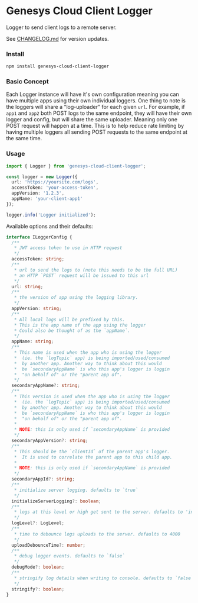 # Genesys Cloud Client Logger
Logger to send client logs to a remote server.

See [CHANGELOG.md](CHANGELOG.md) for version updates.

### Install

``` sh
npm install genesys-cloud-client-logger
```

### Basic Concept
Each Logger instance will have it's own configuration meaning you can have multiple apps using their own individual loggers. One thing to note is the loggers
will share a "log-uploader" for each given `url`. For example, if `app1` and `app2` both POST logs to the same endpoint, they will have their own logger and
config, but will share the same uploader. Meaning only one POST request will happen at a time. This is to help reduce rate limiting by having multiple loggers
all sending POST requests to the same endpoint at the same time.


### Usage
``` ts
import { Logger } from 'genesys-cloud-client-logger';

const logger = new Logger({
  url: 'https://yoursite.com/logs',
  accessToken: 'your-access-token',
  appVersion: '1.2.3',
  appName: 'your-client-app1'
});

logger.info('Logger initialized');
```

Available options and their defaults:

``` ts
interface ILoggerConfig {
  /**
   * JWT access token to use in HTTP request
   */
  accessToken: string;
  /**
   * url to send the logs to (note this needs to be the full URL)
   * an HTTP `POST` request will be issued to this url
   */
  url: string;
  /**
   * the version of app using the logging library.
   */
  appVersion: string;
  /**
   * All local logs will be prefixed by this.
   * This is the app name of the app using the logger
   * Could also be thought of as the `appName`.
   */
  appName: string;
  /**
   * This name is used when the app who is using the logger
   *  (ie. the `logTopic` app) is being imported/used/consumed
   *  by another app. Another way to think about this would
   *  be `secondaryAppName` is who this app's logger is loggin
   *  "on behalf of" or the "parent app of".
   */
  secondaryAppName?: string;
  /**
   * This version is used when the app who is using the logger
   *  (ie. the `logTopic` app) is being imported/used/consumed
   *  by another app. Another way to think about this would
   *  be `secondaryAppName` is who this app's logger is loggin
   *  "on behalf of" or the "parent app of".
   *
   * NOTE: this is only used if `secondaryAppName` is provided
   */
  secondaryAppVersion?: string;
  /**
   * This should be the `clientId` of the parent app's logger.
   *  It is used to correlate the parent app to this child app.
   *
   * NOTE: this is only used if `secondaryAppName` is provided
   */
  secondaryAppId?: string;
  /**
   * initialize server logging. defaults to `true`
   */
  initializeServerLogging?: boolean;
  /**
   * logs at this level or high get sent to the server. defaults to 'info'
   */
  logLevel?: LogLevel;
  /**
   * time to debounce logs uploads to the server. defaults to 4000
   */
  uploadDebounceTime?: number;
  /**
   * debug logger events. defaults to `false`
   */
  debugMode?: boolean;
  /**
   * stringify log details when writing to console. defaults to `false`
   */
  stringify?: boolean;
}
```